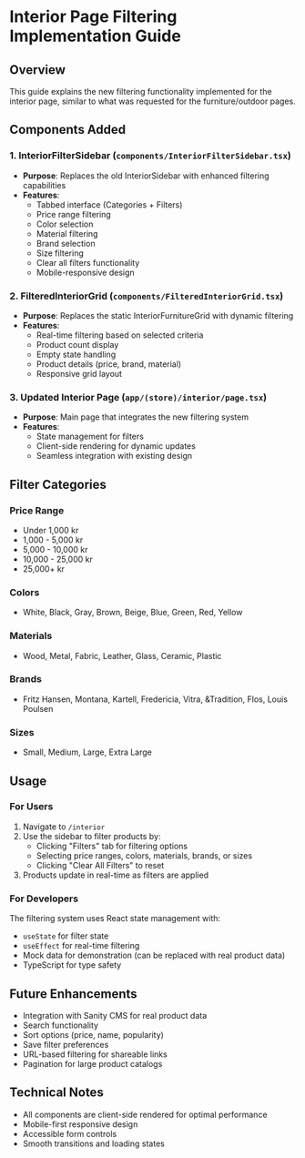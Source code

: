 # Interior Page Filtering Implementation Guide

## Overview
This guide explains the new filtering functionality implemented for the interior page, similar to what was requested for the furniture/outdoor pages.

## Components Added

### 1. InteriorFilterSidebar (`components/InteriorFilterSidebar.tsx`)
- **Purpose**: Replaces the old InteriorSidebar with enhanced filtering capabilities
- **Features**:
  - Tabbed interface (Categories + Filters)
  - Price range filtering
  - Color selection
  - Material filtering
  - Brand selection
  - Size filtering
  - Clear all filters functionality
  - Mobile-responsive design

### 2. FilteredInteriorGrid (`components/FilteredInteriorGrid.tsx`)
- **Purpose**: Replaces the static InteriorFurnitureGrid with dynamic filtering
- **Features**:
  - Real-time filtering based on selected criteria
  - Product count display
  - Empty state handling
  - Product details (price, brand, material)
  - Responsive grid layout

### 3. Updated Interior Page (`app/(store)/interior/page.tsx`)
- **Purpose**: Main page that integrates the new filtering system
- **Features**:
  - State management for filters
  - Client-side rendering for dynamic updates
  - Seamless integration with existing design

## Filter Categories

### Price Range
- Under 1,000 kr
- 1,000 - 5,000 kr
- 5,000 - 10,000 kr
- 10,000 - 25,000 kr
- 25,000+ kr

### Colors
- White, Black, Gray, Brown, Beige, Blue, Green, Red, Yellow

### Materials
- Wood, Metal, Fabric, Leather, Glass, Ceramic, Plastic

### Brands
- Fritz Hansen, Montana, Kartell, Fredericia, Vitra, &Tradition, Flos, Louis Poulsen

### Sizes
- Small, Medium, Large, Extra Large

## Usage

### For Users
1. Navigate to `/interior`
2. Use the sidebar to filter products by:
   - Clicking "Filters" tab for filtering options
   - Selecting price ranges, colors, materials, brands, or sizes
   - Clicking "Clear All Filters" to reset
3. Products update in real-time as filters are applied

### For Developers
The filtering system uses React state management with:
- `useState` for filter state
- `useEffect` for real-time filtering
- Mock data for demonstration (can be replaced with real product data)
- TypeScript for type safety

## Future Enhancements
- Integration with Sanity CMS for real product data
- Search functionality
- Sort options (price, name, popularity)
- Save filter preferences
- URL-based filtering for shareable links
- Pagination for large product catalogs

## Technical Notes
- All components are client-side rendered for optimal performance
- Mobile-first responsive design
- Accessible form controls
- Smooth transitions and loading states

